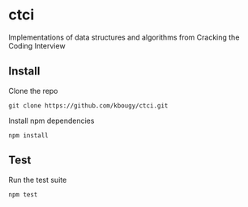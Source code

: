 # ctci
Implementations of data structures and algorithms from Cracking the Coding Interview

## Install
Clone the repo
```
git clone https://github.com/kbougy/ctci.git
```

Install npm dependencies
```
npm install
```

## Test
Run the test suite
```
npm test
```
